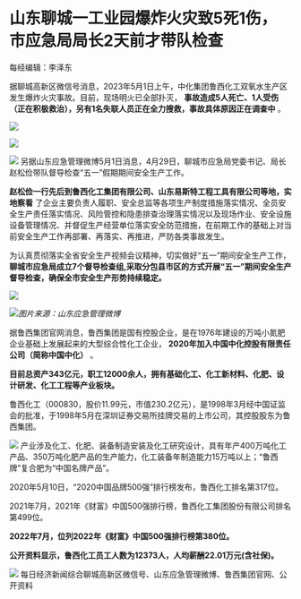 # 山东聊城一工业园爆炸火灾致5死1伤，市应急局局长2天前才带队检查

每经编辑：李泽东

据聊城高新区微信号消息，2023年5月1日上午，中化集团鲁西化工双氧水生产区发生爆炸火灾事故。目前，现场明火已全部扑灭，
**事故造成5人死亡、1人受伤（正在积极救治），另有1名失联人员正在全力搜救，事故具体原因正在调查中** 。

![](https://inews.gtimg.com/om_bt/O9AtZzBgfR46nSww6OsPI5GW0LJCyMbgZND-Z-waX1YqcAA/1000)

![](https://inews.gtimg.com/om_bt/OGOiVNdRjJDYWEA4mf-DcOjfhxgjKCnu6iM4uFkSKKWhUAA/1000)

![](https://inews.gtimg.com/om_bt/ObeE-Guc5y00S1F3I8eAJvNvKZ1booVYlvyQ8iDb_IU1oAA/1000)
另据山东应急管理微博5月1日消息，4月29日，聊城市应急局党委书记、局长赵松俭带队督导检查“五一”假期期间安全生产工作。

**赵松俭一行先后到鲁西化工集团有限公司、山东易斯特工程工具有限公司等地，实地察看**
了企业主要负责人履职、安全总监等各项生产制度措施落实情况、全员安全生产责任落实情况、风险管控和隐患排查治理落实情况以及现场作业、安全设施设备管理情况、并督促生产经营单位落实安全防范措施，在前期工作的基础上对当前安全生产工作再部署、再落实、再推进，严防各类事故发生。

为认真贯彻落实全省安全生产视频会议精神，切实做好“五一”期间安全生产工作，
**聊城市应急局成立7个督导检查组,采取分包县市区的方式开展“五一”期间安全生产督导检查，确保全市安全生产形势持续稳定。**

![](https://inews.gtimg.com/om_bt/OsIeZx3u1JTa1ZJcT9BNcEYhmewhZHFnF9FRbE9nA4uEMAA/1000)

![](https://inews.gtimg.com/om_bt/O8WiQDtx_GUkwpGI95M0r0wa_eWqtmKHhY3vj7eISJbkIAA/1000)_图片来源：山东应急管理微博_

据鲁西集团官网消息，鲁西集团是国有控股企业，是在1976年建设的万吨小氮肥企业基础上发展起来的大型综合性化工企业，
**2020年加入中国中化控股有限责任公司（简称中国中化）** 。

**目前总资产343亿元，职工12000余人，拥有基础化工、化工新材料、化肥、设计研发、化工工程等产业板块。**

鲁西化工（000830，股价11.99元，市值230.2亿元），是1998年3月经中国证监会的批准，于1998年5月在深圳证券交易所挂牌交易的上市公司，其控股股东为鲁西集团。

![](https://inews.gtimg.com/om_bt/O-lFTiQ7wfc_Fd4zS8FIvjvo9733I08XENp7lhCzKZcpcAA/1000)
产业涉及化工、化肥、装备制造安装及化工研究设计，具有年产400万吨化工产品、350万吨化肥产品的生产能力，化工装备年制造能力15万吨以上；“鲁西牌”复合肥为“中国名牌产品”。

2020年5月10日，“2020中国品牌500强”排行榜发布，鲁西化工排名第317位。

2021年7月，2021年《财富》中国500强排行榜，鲁西化工集团股份有限公司排名第499位。

**2022年7月，位列2022年《财富》中国500强排行榜第380位。**

**公开资料显示，鲁西化工员工人数为12373人，人均薪酬22.01万元(含社保)。**

![](https://inews.gtimg.com/om_bt/Oc-veWOFeltetDFPM4-Mwyz2p6LUDupGpfAlKEDVk59z0AA/1000)
每日经济新闻综合聊城高新区微信号、山东应急管理微博、鲁西集团官网、公开资料

